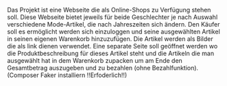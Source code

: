 Das Projekt ist eine Webseite die als Online-Shops zu Verfügung stehen soll.
Diese Webseite bietet jeweils für beide Geschlechter je nach Auswahl verschiedene Mode-Artikel, die nach Jahreszeiten sich ändern.
Den Käufer soll es ermöglicht werden sich einzuloggen und seine ausgewählten Artikel in seinen eigenen Warenkorb hinzuzufügen.
Die Artikel werden als Bilder die als link dienen verwendet. Eine separate Seite soll geöffnet werden wo die Produktbeschreibung 
für dieses Artikel steht und die Artikeln die man ausgewählt hat in dem Warenkorb zupacken um am Ende den Gesamtbetrag auszugeben 
und zu bezahlen (ohne Bezahlfunktion). (Composer Faker installiern !!Erfoderlich!!)
